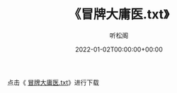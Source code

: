 ﻿---
title:  《冒牌大庸医.txt》
date:   2022-01-02T00:00:00+00:00
author: 听松阁
layout: post
permalink: /冒牌大庸医/
categories: 小说
tags: [小说]
---

点击《 [冒牌大庸医.txt](http://img.660000.xyz/bookstukust/book/bntxt/10/冒牌大庸医.txt)》进行下载